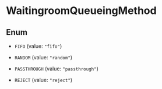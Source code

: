 

# WaitingroomQueueingMethod

## Enum


* `FIFO` (value: `"fifo"`)

* `RANDOM` (value: `"random"`)

* `PASSTHROUGH` (value: `"passthrough"`)

* `REJECT` (value: `"reject"`)




